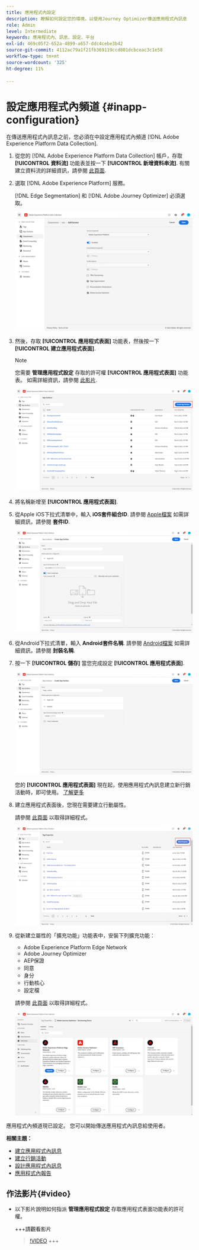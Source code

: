 ```yaml
---
title: 應用程式內設定
description: 瞭解如何設定您的環境，以使用Journey Optimizer傳送應用程式內訊息
role: Admin
level: Intermediate
keywords: 應用程式內、訊息、設定、平台
exl-id: 469c05f2-652a-4899-a657-ddc4cebe3b42
source-git-commit: 4112ac79a1f21fb369119ccd801dcbceac3c1e58
workflow-type: tm+mt
source-wordcount: '325'
ht-degree: 11%

---
```


# 設定應用程式內頻道 {#inapp-configuration}

在傳送應用程式內訊息之前，您必須在中設定應用程式內頻道 [!DNL Adobe Experience Platform Data Collection].

1. 從您的 [!DNL Adobe Experience Platform Data Collection] 帳戶，存取 **[!UICONTROL 資料流]** 功能表並按一下 **[!UICONTROL 新增資料串流]**. 有關建立資料流的詳細資訊，請參閱 [此頁面](https://experienceleague.adobe.com/docs/experience-platform/edge/datastreams/configure.html?lang=zh-Hant).

1. 選取 [!DNL Adobe Experience Platform] 服務。

   [!DNL Edge Segmentation] 和 [!DNL Adobe Journey Optimizer] 必須選取。

   ![](assets/inapp_config_6.png)

1. 然後，存取 **[!UICONTROL 應用程式表面]** 功能表，然後按一下 **[!UICONTROL 建立應用程式表面]**.

   >[!NOTE]
   >
   > 您需要 **管理應用程式設定** 存取的許可權 **[!UICONTROL 應用程式表面]** 功能表。 如需詳細資訊，請參閱 [此影片](#video).

   ![](assets/inapp_config_1.png)

1. 將名稱新增至 **[!UICONTROL 應用程式表面]**.


1. 從Apple iOS下拉式清單中，輸入 **iOS套件組合ID**. 請參閱 [Apple檔案](https://developer.apple.com/documentation/appstoreconnectapi/bundle_ids) 如需詳細資訊，請參閱 **套件ID**.

   ![](assets/inapp_config_2.png)

1. 從Android下拉式清單，輸入 **Android套件名稱**. 請參閱 [Android檔案](https://support.google.com/admob/answer/9972781?hl=en#:~:text=The%20package%20name%20of%20an,supported%20third%2Dparty%20Android%20stores) 如需詳細資訊，請參閱 **封裝名稱**.

1. 按一下 **[!UICONTROL 儲存]** 當您完成設定 **[!UICONTROL 應用程式表面]**.

   ![](assets/inapp_config_3.png)

   您的 **[!UICONTROL 應用程式表面]** 現在起，使用應用程式內訊息建立新行銷活動時，即可使用。 [了解更多](create-in-app.md)

1. 建立應用程式表面後，您現在需要建立行動屬性。

   請參閱 [此頁面](https://experienceleague.adobe.com/docs/experience-platform/tags/admin/companies-and-properties.html#for-mobile) 以取得詳細程式。

   ![](assets/inapp_config_4.png)

1. 從新建立屬性的「擴充功能」功能表中，安裝下列擴充功能：

   * Adobe Experience Platform Edge Network
   * Adobe Journey Optimizer
   * AEP保證
   * 同意
   * 身分
   * 行動核心
   * 設定檔

   請參閱 [此頁面](https://experienceleague.adobe.com/docs/experience-platform/tags/ui/extensions/overview.html#add-a-new-extension) 以取得詳細程式。

   ![](assets/inapp_config_5.png)

應用程式內頻道現已設定。 您可以開始傳送應用程式內訊息給使用者。

**相關主題：**

* [建立應用程式內訊息](create-in-app.md)
* [建立行銷活動](../campaigns/create-campaign.md)
* [設計應用程式內訊息](design-in-app.md)
* [應用程式內報告](../reports/campaign-global-report.md#inapp-report)


## 作法影片{#video}

* 以下影片說明如何指派 **管理應用程式設定** 存取應用程式表面功能表的許可權。

  +++請觀看影片
  >[!VIDEO](https://video.tv.adobe.com/v/3421607)
+++
